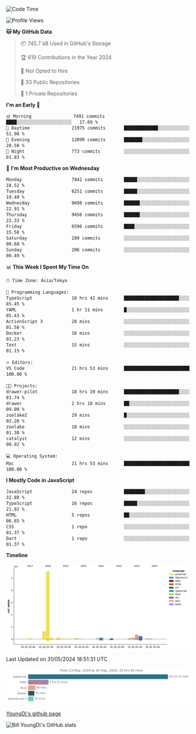 <!--START_SECTION:waka-->
![Code Time](http://img.shields.io/badge/Code%20Time-723%20hrs%204%20mins-blue)

![Profile Views](http://img.shields.io/badge/Profile%20Views-0-blue)

**🐱 My GitHub Data** 

> 📦 745.7 kB Used in GitHub's Storage 
 > 
> 🏆 619 Contributions in the Year 2024
 > 
> 🚫 Not Opted to Hire
 > 
> 📜 33 Public Repositories 
 > 
> 🔑 1 Private Repositories 
 > 
**I'm an Early 🐤** 

```text
🌞 Morning                7491 commits        ████░░░░░░░░░░░░░░░░░░░░░   17.69 % 
🌆 Daytime                21975 commits       █████████████░░░░░░░░░░░░   51.90 % 
🌃 Evening                12099 commits       ███████░░░░░░░░░░░░░░░░░░   28.58 % 
🌙 Night                  773 commits         ░░░░░░░░░░░░░░░░░░░░░░░░░   01.83 % 
```
📅 **I'm Most Productive on Wednesday** 

```text
Monday                   7842 commits        █████░░░░░░░░░░░░░░░░░░░░   18.52 % 
Tuesday                  8251 commits        █████░░░░░░░░░░░░░░░░░░░░   19.49 % 
Wednesday                9698 commits        ██████░░░░░░░░░░░░░░░░░░░   22.91 % 
Thursday                 9456 commits        ██████░░░░░░░░░░░░░░░░░░░   22.33 % 
Friday                   6596 commits        ████░░░░░░░░░░░░░░░░░░░░░   15.58 % 
Saturday                 289 commits         ░░░░░░░░░░░░░░░░░░░░░░░░░   00.68 % 
Sunday                   206 commits         ░░░░░░░░░░░░░░░░░░░░░░░░░   00.49 % 
```


📊 **This Week I Spent My Time On** 

```text
🕑︎ Time Zone: Asia/Tokyo

💬 Programming Languages: 
TypeScript               18 hrs 42 mins      █████████████████████░░░░   85.45 % 
YAML                     1 hr 11 mins        █░░░░░░░░░░░░░░░░░░░░░░░░   05.43 % 
ActionScript 3           20 mins             ░░░░░░░░░░░░░░░░░░░░░░░░░   01.58 % 
Docker                   16 mins             ░░░░░░░░░░░░░░░░░░░░░░░░░   01.23 % 
Text                     15 mins             ░░░░░░░░░░░░░░░░░░░░░░░░░   01.15 % 

🔥 Editors: 
VS Code                  21 hrs 53 mins      █████████████████████████   100.00 % 

🐱‍💻 Projects: 
drawer-pilot             18 hrs 20 mins      █████████████████████░░░░   83.74 % 
drawer                   2 hrs 10 mins       ██░░░░░░░░░░░░░░░░░░░░░░░   09.90 % 
zoolake2                 29 mins             █░░░░░░░░░░░░░░░░░░░░░░░░   02.28 % 
zoolake                  18 mins             ░░░░░░░░░░░░░░░░░░░░░░░░░   01.38 % 
catalyst                 12 mins             ░░░░░░░░░░░░░░░░░░░░░░░░░   00.92 % 

💻 Operating System: 
Mac                      21 hrs 53 mins      █████████████████████████   100.00 % 
```

**I Mostly Code in JavaScript** 

```text
JavaScript               24 repos            ████████░░░░░░░░░░░░░░░░░   32.88 % 
TypeScript               16 repos            █████░░░░░░░░░░░░░░░░░░░░   21.92 % 
HTML                     5 repos             ██░░░░░░░░░░░░░░░░░░░░░░░   06.85 % 
CSS                      1 repo              ░░░░░░░░░░░░░░░░░░░░░░░░░   01.37 % 
Dart                     1 repo              ░░░░░░░░░░░░░░░░░░░░░░░░░   01.37 % 
```



**Timeline**

![Lines of Code chart](https://raw.githubusercontent.com/Youngdi/Youngdi/master/assets/bar_graph.png)


 Last Updated on 31/05/2024 18:51:31 UTC
<!--END_SECTION:waka-->

![wakatime](./images/stat.svg)

[YoungDi's github page](https://youngdi.github.io)

![Bill YoungDi's GitHub stats](https://github-readme-stats.vercel.app/api?username=youngdi&count_private=true&show_icons=true)
